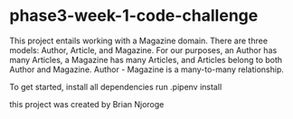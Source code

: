 # phase3-week-1-code-challenge
This project entails working with a Magazine domain. There are three models: Author, Article, and Magazine. For our purposes, an Author has many Articles, a Magazine has many Articles, and Articles belong to both Author and Magazine. Author - Magazine is a many-to-many relationship.

To get started, install all dependencies run
    .pipenv install

 this project was created by Brian Njoroge   
